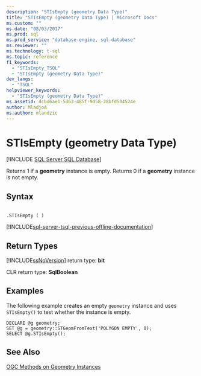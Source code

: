 ```yaml
---
description: "STIsEmpty (geometry Data Type)"
title: "STIsEmpty (geometry Data Type) | Microsoft Docs"
ms.custom: ""
ms.date: "08/03/2017"
ms.prod: sql
ms.prod_service: "database-engine, sql-database"
ms.reviewer: ""
ms.technology: t-sql
ms.topic: reference
f1_keywords: 
  - "STIsEmpty_TSQL"
  - "STIsEmpty (geometry Data Type)"
dev_langs: 
  - "TSQL"
helpviewer_keywords: 
  - "STIsEmpty (geometry Data Type)"
ms.assetid: dcbd6ae1-5d63-485f-9d58-28bfd504524e
author: MladjoA
ms.author: mlandzic 
---
```

# STIsEmpty (geometry Data Type)
[!INCLUDE [SQL Server SQL Database](../../includes/applies-to-version/sql-asdb.md)]

Returns 1 if a **geometry** instance is empty. Returns 0 if a **geometry** instance is not empty.
  
## Syntax  
  
```  
  
.STIsEmpty ( )  
```  
  
[!INCLUDE[sql-server-tsql-previous-offline-documentation](../../includes/sql-server-tsql-previous-offline-documentation.md)]

## Return Types
 [!INCLUDE[ssNoVersion](../../includes/ssnoversion-md.md)] return type: **bit**  
  
 CLR return type: **SqlBoolean**  
  
## Examples  
 The following example creates an empty `geometry` instance and uses `STIsEmpty()` to test whether the instance is empty.  
  
```  
DECLARE @g geometry;  
SET @g = geometry::STGeomFromText('POLYGON EMPTY', 0);  
SELECT @g.STIsEmpty();  
```  
  
## See Also  
 [OGC Methods on Geometry Instances](../../t-sql/spatial-geometry/ogc-methods-on-geometry-instances.md)  
  
  

